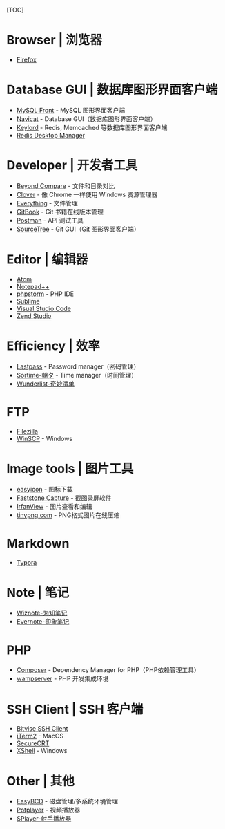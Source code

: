 [TOC]

# Browser | 浏览器
- [Firefox](http://www.firefox.com.cn/)


# Database GUI | 数据库图形界面客户端
- [MySQL Front](http://www.mysqlfront.de/) - MySQL 图形界面客户端
- [Navicat](https://navicat.com) - Database GUI（数据库图形界面客户端）
- [Keylord](https://protonail.com/) - Redis, Memcached 等数据库图形界面客户端
- [Redis Desktop Manager](https://redisdesktop.com/)


# Developer | 开发者工具
- [Beyond Compare](http://scootersoftware.com/) - 文件和目录对比
- [Clover](http://cn.ejie.me/) - 像 Chrome 一样使用 Windows 资源管理器
- [Everything](http://www.voidtools.com/) - 文件管理
- [GitBook](https://www.gitbook.com/) - Git 书籍在线版本管理
- [Postman](https://www.getpostman.com/) - API 测试工具
- [SourceTree](https://www.sourcetreeapp.com/) - Git GUI（Git 图形界面客户端）


# Editor | 编辑器
- [Atom](https://atom.io/)
- [Notepad++](https://notepad-plus-plus.org/)
- [phpstorm](https://www.jetbrains.com/phpstorm/) - PHP IDE
- [Sublime](https://www.sublimetext.com/)
- [Visual Studio Code](https://code.visualstudio.com/)
- [Zend Studio](http://www.zend.com/en/products/studio)


# Efficiency | 效率
- [Lastpass](https://www.lastpass.com/) - Password manager（密码管理）
- [Sortime-朝夕](https://www.sortime.com/) - Time manager（时间管理）
- [Wunderlist-奇妙清单](https://www.wunderlist.com/)


# FTP
- [Filezilla](https://filezilla-project.org/)
- [WinSCP](https://winscp.net) - Windows


# Image tools | 图片工具
- [easyicon](http://www.easyicon.net/) - 图标下载
- [Faststone Capture](http://faststone.org/) - 截图录屏软件
- [IrfanView](http://www.irfanview.com/) - 图片查看和编辑
- [tinypng.com](https://tinypng.com/) - PNG格式图片在线压缩


# Markdown
- [Typora](https://typora.io/)


# Note | 笔记
- [Wiznote-为知笔记](http://www.wiz.cn/)
- [Evernote-印象笔记](https://www.yinxiang.com/)


# PHP
- [Composer](https://getcomposer.org/) - Dependency Manager for PHP（PHP依赖管理工具）
- [wampserver](http://www.wampserver.com) - PHP 开发集成环境


# SSH Client | SSH 客户端
- [Bitvise SSH Client](https://www.bitvise.com)
- [iTerm2](https://iterm2.com/) - MacOS
- [SecureCRT](https://www.vandyke.com/products/securecrt/)
- [XShell](http://www.netsarang.com/products/xsh_overview.html) - Windows


# Other | 其他
- [EasyBCD](http://neosmart.net/EasyBCD/) - 磁盘管理/多系统环境管理
- [Potplayer](http://potplayer.daum.net) - 视频播放器
- [SPlayer-射手播放器](https://splayer.org/)
